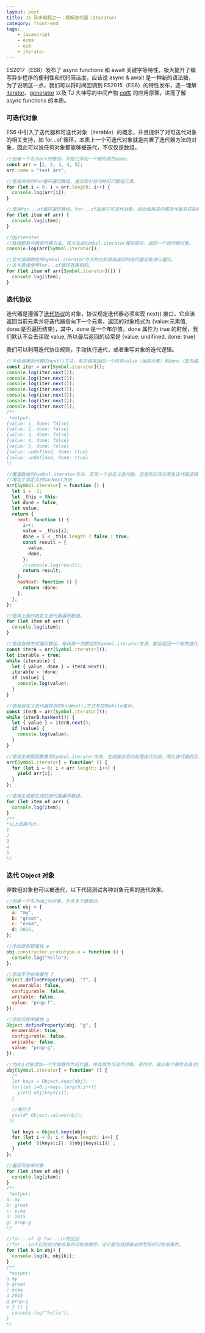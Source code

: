 ```yaml
---
layout: post
title: JS 异步编程之一：理解迭代器（Iterator）
category: front-end
tags:
    - javascript
    - ecma
    - es6
    - iterator
---
```


ES2017（ES8）发布了 async functions 和 await 关键字等特性，极大提升了编写异步程序的便利性和代码简洁度，应该说 async & await 是一种新的语法糖，为了说明这一点，我们可以将时间回调到 ES2015（ES6）的特性发布，逐一理解 [iterator](/blog/2017-07-18-iterator-in-javascript.html)、[generator](/blog/2017-07-25-generator-in-javascript.html) 以及 TJ 大神写的中间产物 [co库](/blog/2017-08-05-understanding-co-js.html) 的应用原理，进而了解 async functions 的本质。

### 可迭代对象

ES6 中引入了迭代器和可迭代对象（iterable）的概念，并且提供了对可迭代对象的相关支持，如 for...of 循环，本质上一个可迭代对象就是内置了迭代器方法的对象，因此可以说任何对象都能够被迭代，不仅仅是数组。

```javascript
//创建一个名为arr的数组，并给它添加一个额外属性name。
const arr = [1, 2, 3, 4, 5];
arr.name = "test arr";

//使用传统的for循环遍历数组，通过索引访问并打印数组元素。
for (let i = 0; i < arr.length; i++) {
  console.log(arr[i]);
}

//使用for...of循环遍历数组。for...of适用于可迭代对象，自动调用其内置迭代器来获取每个元素。
for (let item of arr) {
  console.log(item);
}

//@@iterator
//数组都有内置迭代器方法，该方法由Symbol.iterator属性提供，返回一个迭代器对象。
console.log(arr[Symbol.iterator]);

//显式调用数组的Symbol.iterator方法并立即使用返回的迭代器对象进行遍历。
//这与直接使用for...of循环效果相同。
for (let item of arr[Symbol.iterator]()) {
  console.log(item);
}
```

### 迭代协议

迭代器是遵循了[迭代协议](https://developer.mozilla.org/en-US/docs/Web/JavaScript/Reference/Iteration_protocols)的对象，协议规定迭代器必须实现 next() 接口，它应该返回当前元素并将迭代器指向下一个元素，返回的对象格式为 {value:元素值, done:是否遍历结束}，其中，done 是一个布尔值。done 属性为 true 的时候，我们默认不会去读取 value, 所以最后返回的经常是 {value: undifined, done: true}

我们可以利用迭代协议规则，手动执行迭代，或者重写对象的迭代逻辑。

```javascript
//手动调用迭代器的next()方法，每次调用返回一个包含value（当前元素）和done（是否遍历结束）的对象。
const iter = arr[Symbol.iterator]();
console.log(iter.next());
console.log(iter.next());
console.log(iter.next());
console.log(iter.next());
console.log(iter.next());
console.log(iter.next());
console.log(iter.next());
/**
 *output:
{value: 1, done: false}
{value: 2, done: false}
{value: 3, done: false}
{value: 4, done: false}
{value: 5, done: false}
{value: undefined, done: true}
{value: undefined, done: true}
*/

//覆盖数组的Symbol.iterator方法，实现一个自定义迭代器。这里的实现与原生迭代器逻辑相似，只是从-1开始计数。
//增加了自定义的hasNext方法
arr[Symbol.iterator] = function () {
  let i = -1;
  let _this = this;
  let done = false;
  let value;
  return {
    next: function () {
      i++;
      value = _this[i];
      done = i < _this.length ? false : true;
      const result = {
        value,
        done,
      };
      //console.log(result);
      return result;
    },
    hasNext: function () {
      return !done;
    },
  };
};

//使用上面的自定义迭代器遍历数组。
for (let item of arr) {
  console.log(item);
}

//使用各种方式遍历数组，每调用一次数组的Symbol.iterator方法，都会返回一个新的迭代器对象
const iterA = arr[Symbol.iterator]();
let iterable = true;
while (iterable) {
  let { value, done } = iterA.next();
  iterable = !done;
  if (value) {
    console.log(value);
  }
}

//使用自定义迭代器提供的hasNext()方法来控制while循环。
const iterB = arr[Symbol.iterator]();
while (iterB.hasNext()) {
  let { value } = iterB.next();
  if (value) {
    console.log(value);
  }
}

//使用生成器函数重写Symbol.iterator方法，生成器会自动处理迭代状态，简化迭代器的实现。
arr[Symbol.iterator] = function* () {
  for (let i = 0; i < arr.length; i++) {
    yield arr[i];
  }
};

//使用生成器生成的迭代器遍历数组。
for (let item of arr) {
  console.log(item);
}
/**
*以上结果均为：
1
2
3
4
5
*/
```

### 迭代 Object 对象

非数组对象也可以被迭代，以下代码测试各种对象元素的迭代效果。

```javascript
//创建一个名为obj的对象，包含多个键值对。
const obj = {
  a: "my",
  b: "great",
  c: "ecma",
  d: 2015,
};

//添加原型链属性 e
obj.constructor.prototype.e = function () {
  console.log("hello");
};

//添加不可枚举属性 f
Object.defineProperty(obj, "f", {
  enumerable: false,
  configurable: false,
  writable: false,
  value: "prop-f",
});

//添加可枚举属性 g
Object.defineProperty(obj, "g", {
  enumerable: true,
  configurable: false,
  writable: false,
  value: "prop-g",
});

//为obj对象添加一个生成器作为迭代器，使其成为可迭代对象。迭代时，输出每个属性及其对应的值。
obj[Symbol.iterator] = function* () {
  /*
  let keys = Object.keys(obj);
  for(let i=0;i<keys.length;i++){
    yield obj[keys[i]];
  }

  //等价于
  yield* Object.values(obj);
 */

  let keys = Object.keys(obj);
  for (let i = 0; i < keys.length; i++) {
    yield `${keys[i]}: ${obj[keys[i]]}`;
  }
};

//遍历可枚举对象
for (let item of obj) {
  console.log(item);
}
/**
 *output:
a: my
b: great
c: ecma
d: 2015
g: prop-g
*/

//for...of 与 for...in的区别
//for...in不仅包括对象自身的可枚举属性，还可能包括继承自原型链的可枚举属性。
for (let k in obj) {
  console.log(k, obj[k]);
}
/**
 *output:
a my
b great
c ecma
d 2015
g prop-g
e ƒ () {
  console.log("hello");
}
*/
```
